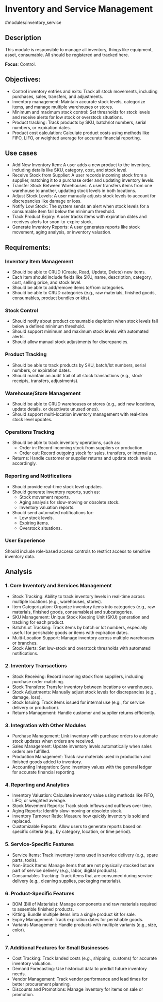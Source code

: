 # Inventory and Service Management

#modules/inventory_service
## Description
This module is responsible to manage all inventory, things like equipment, asset, consumable. All should be registered and tracked here.


**Focus**: Control.

## Objectives:

- Control inventory entries and exits: Track all stock movements, including purchases, sales, transfers, and adjustments.
- Inventory management: Maintain accurate stock levels, categorize items, and manage multiple warehouses or stores.
- Minimum and maximum stock control: Set thresholds for stock levels and receive alerts for low stock or overstock situations.
- Product tracking: Track products by SKU, batch/lot numbers, serial numbers, or expiration dates.
- Product cost calculation: Calculate product costs using methods like FIFO, LIFO, or weighted average for accurate financial reporting.

## Use cases
- Add New Inventory Item: A user adds a new product to the inventory, including details like SKU, category, cost, and stock level.
- Receive Stock from Supplier: A user records incoming stock from a supplier, matching it to a purchase order and updating inventory levels.
- Transfer Stock Between Warehouses: A user transfers items from one warehouse to another, updating stock levels in both locations.
- Adjust Stock Levels: A user manually adjusts stock levels to account for discrepancies like damage or loss.
- Notify Low Stock: The system sends an alert when stock levels for a consumable item fall below the minimum threshold.
- Track Product Expiry: A user tracks items with expiration dates and receives alerts for soon-to-expire stock.
- Generate Inventory Reports: A user generates reports like stock movement, aging analysis, or inventory valuation.

## Requirements:
### Inventory Item Management
- Should be able to CRUD (Create, Read, Update, Delete) new items.
- Each item should include fields like SKU, name, description, category, cost, selling price, and stock level.
- Should be able to add/remove items to/from categories.
- Should be able to CRUD categories (e.g., raw materials, finished goods, consumables, product bundles or kits).

### Stock Control
- Should notify about product consumable depletion when stock levels fall below a defined minimum threshold.
- Should support minimum and maximum stock levels with automated alerts.
- Should allow manual stock adjustments for discrepancies.

### Product Tracking
- Should be able to track products by SKU, batch/lot numbers, serial numbers, or expiration dates.
- Should maintain an audit trail of all stock transactions (e.g., stock receipts, transfers, adjustments).

### Warehouse/Store Management
- Should be able to CRUD warehouses or stores (e.g., add new locations, update details, or deactivate unused ones).
- Should support multi-location inventory management with real-time stock level updates.

### Operations Tracking
- Should be able to track inventory operations, such as:
  - Order in: Record incoming stock from suppliers or production.
  - Order out: Record outgoing stock for sales, transfers, or internal use.
- Returns: Handle customer or supplier returns and update stock levels accordingly.

### Reporting and Notifications
- Should provide real-time stock level updates.
- Should generate inventory reports, such as:
  - Stock movement reports.
  - Aging analysis for slow-moving or obsolete stock. 
  - Inventory valuation reports.
- Should send automated notifications for:
  - Low stock levels. 
  - Expiring items.
  - Overstock situations.

### User Experience
Should include role-based access controls to restrict access to sensitive inventory data.


## Analysis
### 1. Core Inventory and Services Management
   - Stock Tracking: Ability to track inventory levels in real-time across multiple locations (e.g., warehouses, stores).
   - Item Categorization: Organize inventory items into categories (e.g., raw materials, finished goods, consumables) and subcategories.
   - SKU Management: Unique Stock Keeping Unit (SKU) generation and tracking for each product.
   - Batch/Lot Tracking: Track items by batch or lot numbers, especially useful for perishable goods or items with expiration dates.
   - Multi-Location Support: Manage inventory across multiple warehouses or branches.
   - Stock Alerts: Set low-stock and overstock thresholds with automated notifications.

### 2. Inventory Transactions
   - Stock Receiving: Record incoming stock from suppliers, including purchase order matching.
   - Stock Transfers: Transfer inventory between locations or warehouses.
   - Stock Adjustments: Manually adjust stock levels for discrepancies (e.g., damage, loss).
   - Stock Issuing: Track items issued for internal use (e.g., for service delivery or production).
   - Returns Management: Handle customer and supplier returns efficiently.

### 3. Integration with Other Modules
   - Purchase Management: Link inventory with purchase orders to automate stock updates when orders are received.
   - Sales Management: Update inventory levels automatically when sales orders are fulfilled.
   - Production Management: Track raw materials used in production and finished goods added to inventory.
   - Accounting Integration: Sync inventory values with the general ledger for accurate financial reporting.

### 4. Reporting and Analytics
   - Inventory Valuation: Calculate inventory value using methods like FIFO, LIFO, or weighted average.
   - Stock Movement Reports: Track stock inflows and outflows over time.
   - Aging Reports: Identify slow-moving or obsolete stock.
   - Inventory Turnover Ratio: Measure how quickly inventory is sold and replaced.
   - Customizable Reports: Allow users to generate reports based on specific criteria (e.g., by category, location, or time period).

### 5. Service-Specific Features
   - Service Items: Track inventory items used in service delivery (e.g., spare parts, tools).
   - Non-Stock Items: Manage items that are not physically stocked but are part of service delivery (e.g., labor, digital products).
   - Consumables Tracking: Track items that are consumed during service delivery (e.g., cleaning supplies, packaging materials).

### 6. Product-Specific Features
   - BOM (Bill of Materials): Manage components and raw materials required to assemble finished products.
   - Kitting: Bundle multiple items into a single product kit for sale.
   - Expiry Management: Track expiration dates for perishable goods.
   - Variants Management: Handle products with multiple variants (e.g., size, color).
   - 
### 7. Additional Features for Small Businesses
- Cost Tracking: Track landed costs (e.g., shipping, customs) for accurate inventory valuation.
- Demand Forecasting: Use historical data to predict future inventory needs.
- Vendor Management: Track vendor performance and lead times for better procurement planning.
- Discounts and Promotions: Manage inventory for items on sale or promotion.